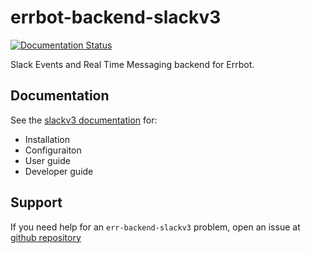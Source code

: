 # errbot-backend-slackv3

[![Documentation Status](https://readthedocs.org/projects/err-backend-slackv3/badge/?version=latest)](https://err-backend-slackv3.readthedocs.io/en/latest/?badge=latest)

Slack Events and Real Time Messaging backend for Errbot.

## Documentation

See the [slackv3 documentation](https://err-backend-slackv3.readthedocs.io/en/latest/) for:
 - Installation
 - Configuraiton
 - User guide
 - Developer guide

## Support

If you need help for an `err-backend-slackv3` problem, open an issue at [github repository](https://github.com/errbotio/err-backend-slackv3)

